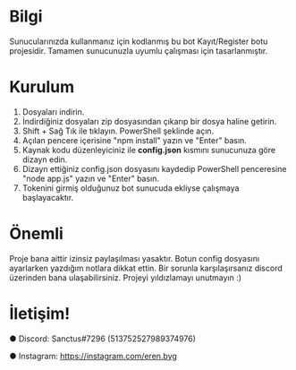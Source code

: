 # Bilgi

Sunucularınızda kullanmanız için kodlanmış bu bot Kayıt/Register botu projesidir. Tamamen sunucunuzla uyumlu çalışması için tasarlanmıştır.

# Kurulum

1) Dosyaları indirin.
2) İndirdiğiniz dosyaları zip dosyasından çıkarıp bir dosya haline getirin.
3) Shift + Sağ Tık ile tıklayın. PowerShell şeklinde açın.
4) Açılan pencere içerisine "npm install" yazın ve "Enter" basın.
5) Kaynak kodu düzenleyiciniz ile **config.json** kısmını sunucunuza göre dizayn edin.
6) Dizayn ettiğiniz config.json dosyasını kaydedip PowerShell penceresine "node app.js" yazın ve "Enter" basın.
7) Tokenini girmiş olduğunuz bot sunucuda ekliyse çalışmaya başlayacaktır.

# Önemli

Proje bana aittir izinsiz paylaşılması yasaktır.
Botun config dosyasını ayarlarken yazdığım notlara dikkat ettin.
Bir sorunla karşılaşırsanız discord üzerinden bana ulaşabilirsiniz. Projeyi yıldızlamayı unutmayın :)


# İletişim!

● Discord: Sanctus#7296 (513752527989374976)

● Instagram: https://instagram.com/eren.byg
